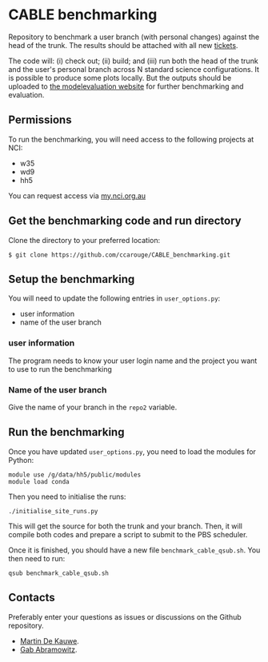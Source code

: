 # CABLE benchmarking

Repository to benchmark a user branch (with personal changes) against the head of the trunk. The results should be attached with all new [tickets](https://trac.nci.org.au/trac/cable/report/1).

The code will: (i) check out; (ii) build; and (iii) run both the head of the trunk and the user's personal branch across N standard science configurations. It is possible to produce some plots locally. But the outputs should be uploaded to [the modelevaluation website](https://modelevaluation.org/) for further benchmarking and evaluation.

## Permissions
To run the benchmarking, you will need access to the following projects at NCI:
* w35
* wd9
* hh5

You can request access via [my.nci.org.au](https://my.nci.org.au/mancini/login?next=/mancini/)
## Get the benchmarking code and run directory
Clone the directory to your preferred location:

    $ git clone https://github.com/ccarouge/CABLE_benchmarking.git

## Setup the benchmarking
You will need to update the following entries in `user_options.py`:
* user information
* name of the user branch
### user information
The program needs to know your user login name and the project you want to use to run the benchmarking
### Name of the user branch
Give the name of your branch in the `repo2` variable.
 
## Run the benchmarking
Once you have updated `user_options.py`, you need to load the modules for Python:
```
module use /g/data/hh5/public/modules
module load conda
```
Then you need to initialise the runs:
```
./initialise_site_runs.py 
```
This will get the source for both the trunk and your branch. Then, it will compile both codes and prepare a script to submit to the PBS scheduler.

Once it is finished, you should have a new file `benchmark_cable_qsub.sh`. You then need to run:
```
qsub benchmark_cable_qsub.sh
```
## Contacts
Preferably enter your questions as issues or discussions on the Github repository.
* [Martin De Kauwe](http://mdekauwe.github.io/).
* [Gab Abramowitz](http://web.science.unsw.edu.au/~gabrielabramowitz/UNSW_homepage/Gab_Abramowitz_home_page.html).

